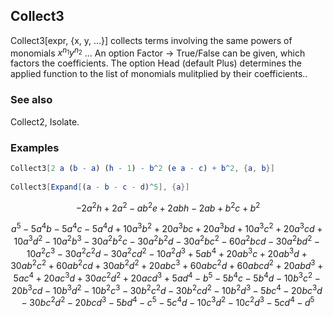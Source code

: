 ##  Collect3 

Collect3[expr, {x, y, ...}] collects terms involving the same powers of monomials $x^{n_1}$$y^{n_2}$ ... An option Factor -> True/False can be  given, which factors the coefficients. The option Head (default Plus) determines the applied function to the list of monomials  mulitplied by their coefficients..

###  See also 

Collect2, Isolate.

###  Examples 

```mathematica
Collect3[2 a (b - a) (h - 1) - b^2 (e a - c) + b^2, {a, b}] 
 
Collect3[Expand[(a - b - c - d)^5], {a}]
```

$$-2 a^2 h+2 a^2-a b^2 e+2 a b h-2 a b+b^2 c+b^2$$

$$a^5-5 a^4 b-5 a^4 c-5 a^4 d+10 a^3 b^2+20 a^3 b c+20 a^3 b d+10 a^3 c^2+20 a^3 c d+10 a^3 d^2-10 a^2 b^3-30 a^2 b^2 c-30 a^2 b^2 d-30 a^2 b c^2-60 a^2 b c d-30 a^2 b d^2-10 a^2 c^3-30 a^2 c^2 d-30 a^2 c d^2-10 a^2 d^3+5 a b^4+20 a b^3 c+20 a b^3 d+30 a b^2 c^2+60 a b^2 c d+30 a b^2 d^2+20 a b c^3+60 a b c^2 d+60 a b c d^2+20 a b d^3+5 a c^4+20 a c^3 d+30 a c^2 d^2+20 a c d^3+5 a d^4-b^5-5 b^4 c-5 b^4 d-10 b^3 c^2-20 b^3 c d-10 b^3 d^2-10 b^2 c^3-30 b^2 c^2 d-30 b^2 c d^2-10 b^2 d^3-5 b c^4-20 b c^3 d-30 b c^2 d^2-20 b c d^3-5 b d^4-c^5-5 c^4 d-10 c^3 d^2-10 c^2 d^3-5 c d^4-d^5$$